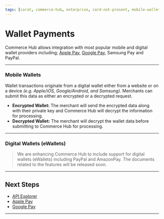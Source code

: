 ```yaml
---
tags: [carat, commerce-hub, enterprise, card-not-present, mobile-wallets, encrypted-wallet, decrypted-wallet, e-wallets, amazon-pay, apple-pay, google-pay, paypal, samsung-pay]
---
```


# Wallet Payments

Commerce Hub allows integration with most popular mobile and digital wallet providers including; [Apple Pay](?path=docs/Online-Mobile-Digital/Wallets-AltPayments/Apple-Pay/Apple-Pay.md), [Google Pay](?path=docs/Online-Mobile-Digital/Wallets-AltPayments/Google-Pay/Google-Pay.md), Samsung Pay and PayPal.

---

### Mobile Wallets

Wallet transactions originate from a digital wallet either from a website or on a device *(e.g. Apple/iOS, Google/Android, and Samsung)*. Merchants can submit this data as either an encrypted or a decrypted request. 

- **Encrypted Wallet:** The merchant will send the encrypted data along with their private key and Commerce Hub will decrypt the information for processing.
- **Decrypted Wallet:** The merchant will decrypt the wallet data before submitting to Commerce Hub for processing.

---

### Digital Wallets (eWallets)

<!-- theme: danger -->
> We are enhancing Commerce Hub to include support for digital wallets (eWallets) including PayPal and AmazonPay. The documents related to the features will be released soon. 

---

## Next Steps
- [API Explorer](../api/?type=post&path=/payments/v1/charges)
- [Apple Pay](?path=docs/Online-Mobile-Digital/Wallets-AltPayments/Apple-Pay/Apple-Pay.md)
- [Google Pay](?path=docs/Online-Mobile-Digital/Wallets-AltPayments/Google-Pay/Google-Pay.md)

---
